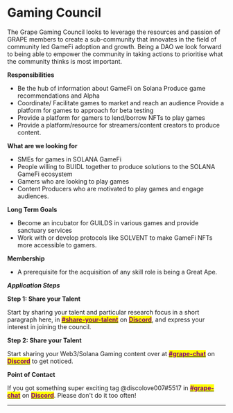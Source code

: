 # Gaming Council

The Grape Gaming Council looks to leverage the resources and passion of GRAPE members to create a sub-community that innovates in the field of community led GameFi adoption and growth. Being a DAO we look forward to being able to empower the community in taking actions to prioritise what the community thinks is most important.

**Responsibilities**

* Be the hub of information about GameFi on Solana Produce game recommendations and Alpha&#x20;
* Coordinate/ Facilitate games to market and reach an audience Provide a platform for games to approach for beta testing&#x20;
* Provide a platform for gamers to lend/borrow NFTs to play games&#x20;
* Provide a platform/resource for streamers/content creators to produce content.

**What are we looking for**

* SMEs for games in SOLANA GameFi&#x20;
* People willing to BUIDL together to produce solutions to the SOLANA GameFi ecosystem&#x20;
* Gamers who are looking to play games&#x20;
* Content Producers who are motivated to play games and engage audiences.

**Long Term Goals**

* Become an incubator for GUILDS in various games and provide sanctuary services&#x20;
* Work with or develop protocols like SOLVENT to make GameFi NFTs more accessible to gamers.

**Membership**

* A prerequisite for the acquisition of any skill role is being a Great Ape.

_**Application Steps**_

**Step 1: Share your Talent**

Start by sharing your talent and particular research focus in a short paragraph here, in [<mark style="color:purple;">**#share-your-talent**</mark>](https://discord.gg/Kj6CJKh6H2) on [<mark style="color:purple;">**Discord**</mark>](https://discord.gg/greatape), and express your interest in joining the council.

**Step 2: Share your Talent**

Start sharing your Web3/Solana Gaming content over at [<mark style="color:purple;">**#grape-chat**</mark>](https://discord.gg/amTprhcNn9) on [<mark style="color:purple;">**Discord**</mark>](https://discord.gg/greatape) to get noticed.

**Point of Contact**

If you got something super exciting tag @discolove007#5517 in [<mark style="color:purple;">**#grape-chat**</mark>](https://discord.gg/amTprhcNn9) on [<mark style="color:purple;">**Discord**</mark>](https://discord.gg/greatape). Please don't do it too often!

***
